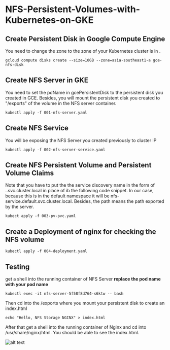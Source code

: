 # NFS-Persistent-Volumes-with-Kubernetes-on-GKE

## Create Persistent Disk in Google Compute Engine
You need to change the zone to the zone of your Kubernetes cluster is in .
```
gcloud compute disks create --size=10GB --zone=asia-southeast1-a gce-nfs-disk
```

## Create NFS Server in GKE
You need to set the pdName in  gcePersistentDisk to the persistent disk you created in GCE.
Besides, you will mount the persistent disk you created to "/exports" of the volume in the NFS server container.
```
kubectl apply -f 001-nfs-server.yaml
```

## Create NFS Service
You will be exposing the NFS Server you created previously to cluster IP
```
kubectl apply -f 002-nfs-server-service.yaml
```

## Create NFS Persistent Volume and Persistent Volume Claims
Note that you have to put the the service discovery name in the form of <service-name>.<namespace>.svc.cluster.local in place of <ClusterIP> ib the following code snippet. In our case, because this is in the default namespace it will be nfs-service.default.svc.cluster.local. Besides, the path means the path exported by the server.
```
kubect apply -f 003-pv-pvc.yaml
```
## Create a Deployment of nginx for checking the NFS volume
```
kubectl apply -f 004-deployment.yaml
```

## Testing
get a shell into the running container of NFS Server 
**replace the pod name with your pod name**
```
kubectl exec -it nfs-server-5f58f8d764-s6ktw -- bash
```
Then cd into the /exports where you mount your persistent disk to create an index.html 
```
echo "Hello, NFS Storage NGINX" > index.html
```
After that get a shell into the running container of Nginx and cd into /usr/share/nginx/html. You should be able to see the index.html.



![alt text][logo]

[logo]: https://github.com/JoramDev/NFS-Persistent-Volumes-with-Kubernetes-on-GKE/blob/master/Capture.PNG 
